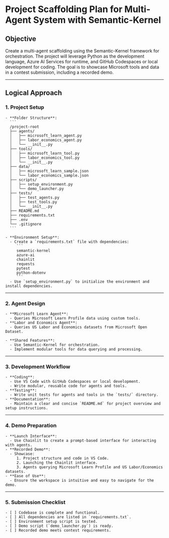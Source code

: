 # Project Scaffolding Plan for Multi-Agent System with Semantic-Kernel

## Objective
Create a multi-agent scaffolding using the Semantic-Kernel framework for orchestration. The project will leverage Python as the development language, Azure AI Services for runtime, and GitHub Codespaces or local development for coding. The goal is to showcase Microsoft tools and data in a contest submission, including a recorded demo.

---

## Logical Approach

### 1. **Project Setup**
    - **Folder Structure**:
      ```
      /project-root
      ├── agents/
      │   ├── microsoft_learn_agent.py
      │   ├── labor_economics_agent.py
      │   └── __init__.py
      ├── tools/
      │   ├── microsoft_learn_tool.py
      │   ├── labor_economics_tool.py
      │   └── __init__.py
      ├── data/
      │   ├── microsoft_learn_sample.json
      │   └── labor_economics_sample.json
      ├── scripts/
      │   ├── setup_environment.py
      │   └── demo_launcher.py
      ├── tests/
      │   ├── test_agents.py
      │   ├── test_tools.py
      │   └── __init__.py
      ├── README.md
      ├── requirements.txt
      ├── .env
      └── .gitignore
      ```

    - **Environment Setup**:
      - Create a `requirements.txt` file with dependencies:
         ```
         semantic-kernel
         azure-ai
         chainlit
         requests
         pytest
         python-dotenv
         ```
      - Use `setup_environment.py` to initialize the environment and install dependencies.

---

### 2. **Agent Design**
    - **Microsoft Learn Agent**:
      - Queries Microsoft Learn Profile data using custom tools.
    - **Labor and Economics Agent**:
      - Queries US Labor and Economics datasets from Microsoft Open Dataset.

    - **Shared Features**:
      - Use Semantic-Kernel for orchestration.
      - Implement modular tools for data querying and processing.

---

### 3. **Development Workflow**
    - **Coding**:
      - Use VS Code with GitHub Codespaces or local development.
      - Write modular, reusable code for agents and tools.
    - **Testing**:
      - Write unit tests for agents and tools in the `tests/` directory.
    - **Documentation**:
      - Maintain a clear and concise `README.md` for project overview and setup instructions.

---

### 4. **Demo Preparation**
    - **Launch Interface**:
      - Use Chainlit to create a prompt-based interface for interacting with agents.
    - **Recorded Demo**:
      - Showcase:
         1. Project structure and code in VS Code.
         2. Launching the Chainlit interface.
         3. Agents querying Microsoft Learn Profile and US Labor/Economics datasets.
    - **Ease of Use**:
      - Ensure the workspace is intuitive and easy to navigate for the demo.

---

### 5. **Submission Checklist**
    - [ ] Codebase is complete and functional.
    - [ ] All dependencies are listed in `requirements.txt`.
    - [ ] Environment setup script is tested.
    - [ ] Demo script (`demo_launcher.py`) is ready.
    - [ ] Recorded demo meets contest requirements.